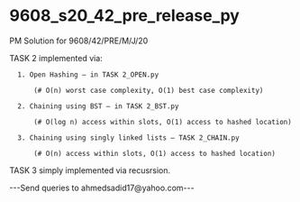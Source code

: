 # 9608_s20_42_pre_release_py
PM Solution for 9608/42/PRE/M/J/20

TASK 2 implemented via:

      1. Open Hashing — in TASK 2_OPEN.py
      
          (# O(n) worst case complexity, O(1) best case complexity)
          
      2. Chaining using BST — in TASK 2_BST.py
      
          (# O(log n) access within slots, O(1) access to hashed location)
          
      3. Chaining using singly linked lists — TASK 2_CHAIN.py 
      
          (# O(n) access within slots, O(1) access to hashed location)
          
TASK 3 simply implemented via recusrsion. 

---Send queries to ahmedsadid17@yahoo.com---
